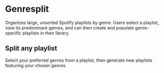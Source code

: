 # Genresplit

Organizes large, unsorted Spotify playlists by genre. Users select a playlist, view its predominant genres, and can then create and populate genre-specific playlists in their library.

## Split any playlist

Select your preferred genres from a playlist, then generate new playlists featuring your chosen genres.
